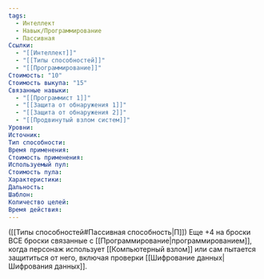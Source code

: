 ```yaml
---
tags:
  - Интеллект
  - Навык/Программирование
  - Пассивная
Ссылки:
  - "[[Интеллект]]"
  - "[[Типы способностей]]"
  - "[[Программирование]]"
Стоимость: "10"
Стоимость выкупа: "15"
Связанные навыки:
  - "[[Программист 1]]"
  - "[[Защита от обнаружения 1]]"
  - "[[Защита от обнаружения 2]]"
  - "[[Продвинутый взлом систем]]"
Уровни:
Источник:
Тип способности:
Время применения:
Стоимость применения:
Используемый пул:
Стоимость пула:
Характеристики:
Дальность:
Шаблон:
Количество целей:
Время действия:
---
```

([[Типы способностей#Пассивная способность|П]]) Еще +4 на броски ВСЕ броски связанные с [[Программирование|программированием]], когда персонаж использует [[Компьютерный взлом]] или сам пытается защититься от него, включая проверки [[Шифрование данных|Шифрования данных]]. 